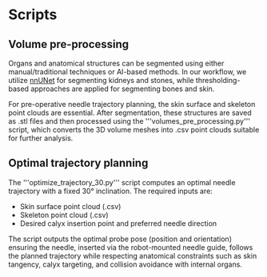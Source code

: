 # Scripts

## Volume pre-processing
Organs and anatomical structures can be segmented using either manual/traditional techniques or AI-based methods. In our workflow, we utilize [nnUNet](https://github.com/MIC-DKFZ/nnUNet/tree/nnunetv1) for segmenting kidneys and stones, while thresholding-based approaches are applied for segmenting bones and skin.

For pre-operative needle trajectory planning, the skin surface and skeleton point clouds are essential. After segmentation, these structures are saved as .stl files and then processed using the '''volumes_pre_processing.py''' script, which converts the 3D volume meshes into .csv point clouds suitable for further analysis.

## Optimal trajectory planning
The '''optimize_trajectory_30.py''' script computes an optimal needle trajectory with a fixed 30° inclination. The required inputs are:
- Skin surface point cloud (.csv)
- Skeleton point cloud (.csv)
- Desired calyx insertion point and preferred needle direction

The script outputs the optimal probe pose (position and orientation) ensuring the needle, inserted via the robot-mounted needle guide, follows the planned trajectory while respecting anatomical constraints such as skin tangency, calyx targeting, and collision avoidance with internal organs.

